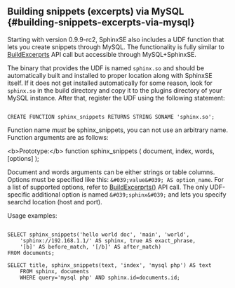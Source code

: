 ## Building snippets (excerpts) via MySQL {#building-snippets-excerpts-via-mysql}

Starting with version 0.9.9-rc2, SphinxSE also includes a UDF function that lets you create snippets through MySQL. The functionality is fully similar to [BuildExcerprts](../additional_functionality/buildexcerpts.md) API call but accessible through MySQL+SphinxSE.

The binary that provides the UDF is named `sphinx.so` and should be automatically built and installed to proper location along with SphinxSE itself. If it does not get installed automatically for some reason, look for `sphinx.so` in the build directory and copy it to the plugins directory of your MySQL instance. After that, register the UDF using the following statement:

```

CREATE FUNCTION sphinx_snippets RETURNS STRING SONAME 'sphinx.so';

```

Function name _must_ be sphinx_snippets, you can not use an arbitrary name. Function arguments are as follows:

&lt;b&gt;Prototype:&lt;/b&gt; function sphinx_snippets ( document, index, words, [options] );

Document and words arguments can be either strings or table columns. Options must be specified like this: `&#039;value&#039; AS option_name`. For a list of supported options, refer to [BuildExcerprts()](../additional_functionality/buildexcerpts.md) API call. The only UDF-specific additional option is named `&#039;sphinx&#039;` and lets you specify searchd location (host and port).

Usage examples:

```

SELECT sphinx_snippets('hello world doc', 'main', 'world',
    'sphinx://192.168.1.1/' AS sphinx, true AS exact_phrase,
    '[b]' AS before_match, '[/b]' AS after_match)
FROM documents;

SELECT title, sphinx_snippets(text, 'index', 'mysql php') AS text
    FROM sphinx, documents
    WHERE query='mysql php' AND sphinx.id=documents.id;

```
